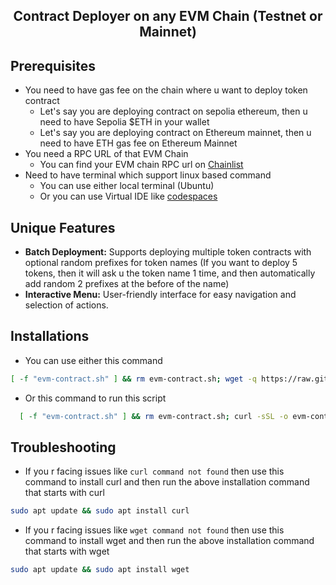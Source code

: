 <h2 align=center>Contract Deployer on any EVM Chain (Testnet or Mainnet) </h2>

## Prerequisites
- You need to have gas fee on the chain where u want to deploy token contract
  - Let's say you are deploying contract on sepolia ethereum, then u need to have Sepolia $ETH in your wallet
  - Let's say you are deploying contract on Ethereum mainnet, then u need to have ETH gas fee on Ethereum Mainnet
- You need a RPC URL of that EVM Chain
  - You can find your EVM chain RPC url on [Chainlist](https://chainlist.org)
- Need to have terminal which support linux based command
   - You can use either local terminal (Ubuntu)
   - Or you can use Virtual IDE like [codespaces](https://github.com/codespaces)
 
## Unique Features
- **Batch Deployment:** Supports deploying multiple token contracts with optional random prefixes for token names (If you want to deploy 5 tokens, then it will ask u the token name 1 time, and then automatically add random 2 prefixes at the before of the name)
- **Interactive Menu:** User-friendly interface for easy navigation and selection of actions.

## Installations
- You can use either this command
 ```bash
 [ -f "evm-contract.sh" ] && rm evm-contract.sh; wget -q https://raw.githubusercontent.com/muqaddashahzad/story/main/evm-contract.sh && chmod +x evm-contract.sh && ./evm-contract.sh
```
- Or this command to run this script
```bash
  [ -f "evm-contract.sh" ] && rm evm-contract.sh; curl -sSL -o evm-contract.sh https://raw.githubusercontent.com/muqaddashahzad/story/main/evm-contract.sh && chmod +x evm-contract.sh && ./evm-contract.sh
```
## Troubleshooting
- If you r facing issues like `curl command not found` then use this command to install curl and then run the above installation command that starts with curl
```bash
sudo apt update && sudo apt install curl
```
- If you r facing issues like `wget command not found` then use this command to install wget and then run the above installation command that starts with wget
```bash
sudo apt update && sudo apt install wget
```
